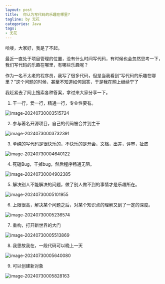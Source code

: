 ```yaml
---
layout: post
title:  你认为写代码的乐趣在哪里?
tagline: by 无花
categories: Java
tags: 
- 无花
---
```


哈喽，大家好，我是了不起。 

最近一直处于项目管理的位置，没有什么时间写代码，有时候也会忽然思考一下，我们写代码的乐趣在哪里，有哪些乐趣呢？



<!--more-->

​		作为一名不太老的程序员，我写了很多代码，但是当我看到“写代码的乐趣在哪里？”这个问题的时候，甚至不知道如何回答，于是我在网上继续宁了

我赶紧去了网上搜索各种答案，拿过来大家分享一下。



1. 干一行，爱一行，精通一行，专业性要有。

![image-20240730003515724](D:\JavaNorth\javanorth\assets\images\2024\wuhua\0730-1.png)



2. 参与著名开源项目，自己的代码被合并到主干



![image-20240730003732391](D:\JavaNorth\javanorth\assets\images\2024\wuhua\0730-2.png)

3.  单纯的写代码是很快乐的，不快乐的是开会，文档，出差，评审，扯皮

![image-20240730004640122](D:\JavaNorth\javanorth\assets\images\2024\wuhua\0730-3.png)



4.  死磕Bug，干掉bug，然后程序畅通无阻。

   ![image-20240730004902385](D:\JavaNorth\javanorth\assets\images\2024\wuhua\0730-4.png)



5. 解决别人不能解决的问题，做了别人做不到的事情才是乐趣所在。

![image-20240730005101955](D:\JavaNorth\javanorth\assets\images\2024\wuhua\0730-5.png)

6. 上限很高，解决某个问题之后，对某个知识点的理解又到了一定的深度。

![image-20240730005236574](D:\JavaNorth\javanorth\assets\images\2024\wuhua\0730-6.png)



7. 重构，打开新世界的大门

![image-20240730005513869](D:\JavaNorth\javanorth\assets\images\2024\wuhua\0730-7.png)



8. 我思故我在，一段代码可以晚上一天

![image-20240730005640080](D:\JavaNorth\javanorth\assets\images\2024\wuhua\0730-8.png)



9. 可以创建新对象 

![image-20240730005828163](D:\JavaNorth\javanorth\assets\images\2024\wuhua\0730-9.png)